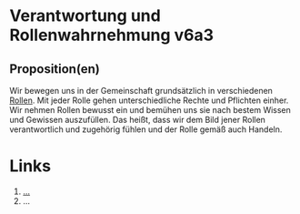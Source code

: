﻿<!---
   NAME - The NAME of this project is:
ethos

  FILE - The FILENAME of the current file is:
/v6a3.md

  CREATION - This project was CREATED on:
2017-01-28-16:15:00 UTC

  MODIFICATION - This project was last MODIFIED on:
2017-01-28-16:15:00 UTC

  VERSION - The current VERSION of this project is:
<git-commit-hash>-2017-01-28-16:15:00 UTC

  CREATOR(S) - This project was CREATED by:
Michael Czechowski, Martin Maga

  CONTACT - You can CONTACT the creator(s) or developer(s) of this project at:
E-Mail: mail@martinmaga.de

  COPYRIGHT - The COPYRIGHT holder of this project is:
COPYRIGHT (c) 2016 Martin Maga

  LICENSE - This project is LICENSED under the following license:
Martin Maga 2016 CC BY-SA 4.0 https://creativecommons.org

  SUBFILE – This is a SUBFILE! For more INFORMATION on this project go to:
/README.md
--->

# Verantwortung und Rollenwahrnehmung v6a3

## Proposition(en)
Wir bewegen uns in der Gemeinschaft grundsätzlich in verschiedenen [Rollen](../actions/a3_roles.md). Mit jeder Rolle gehen unterschiedliche Rechte und Pflichten einher. Wir nehmen Rollen bewusst ein und bemühen uns sie nach bestem Wissen und Gewissen auszufüllen. Das heißt, dass wir dem Bild jener Rollen verantwortlich und zugehörig fühlen und der Rolle gemäß auch Handeln.

# Links
  1. […](…)
  2. …
